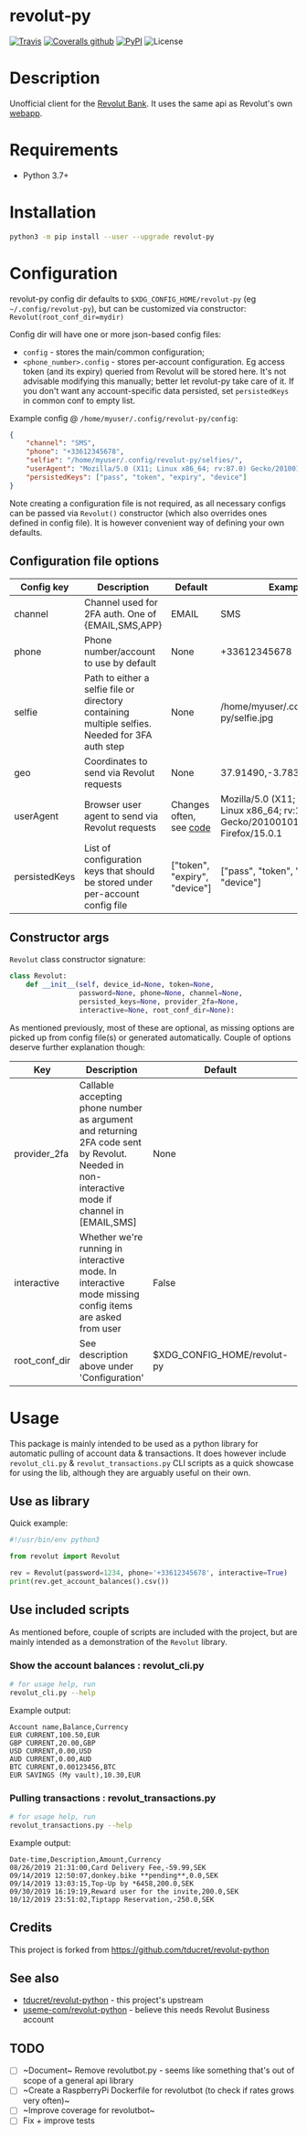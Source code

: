 # revolut-py

[![Travis](https://img.shields.io/travis/tducret/revolut-python.svg)](https://travis-ci.org/tducret/revolut-python)
[![Coveralls github](https://img.shields.io/coveralls/github/tducret/revolut-python.svg)](https://coveralls.io/github/tducret/revolut-python)
[![PyPI](https://img.shields.io/pypi/v/revolut.svg)](https://pypi.org/project/revolut/)
![License](https://img.shields.io/github/license/tducret/revolut-python.svg)

# Description

Unofficial client for the [Revolut Bank](https://www.revolut.com/). It uses the same
api as Revolut's own [webapp](https://app.revolut.com).


# Requirements

- Python 3.7+


# Installation

```bash
python3 -m pip install --user --upgrade revolut-py
```


# Configuration

revolut-py config dir defaults to `$XDG_CONFIG_HOME/revolut-py`
(eg `~/.config/revolut-py`), but can be customized via constructor: `Revolut(root_conf_dir=mydir)`

Config dir will have one or more json-based config files:
- `config` - stores the main/common configuration;
- `<phone_number>.config` - stores per-account configuration. Eg access token (and
its expiry) queried from Revolut will be stored here. It's not advisable
modifying this manually; better let revolut-py take care of it. If you don't want
any account-specific data persisted, set `persistedKeys` in common conf to empty list.

Example config @ `/home/myuser/.config/revolut-py/config`:

```json
{
    "channel": "SMS",
    "phone": "+33612345678",
    "selfie": "/home/myuser/.config/revolut-py/selfies/",
    "userAgent": "Mozilla/5.0 (X11; Linux x86_64; rv:87.0) Gecko/20100101 Firefox/87.0",
    "persistedKeys": ["pass", "token", "expiry", "device"]
}
```

Note creating a configuration file is not required, as all necessary configs can be passed
via `Revolut()` constructor (which also overrides ones defined in config file). It is
however convenient way of defining your own defaults.


## Configuration file options

| Config key | Description | Default | Example |
| --- | --- | --- | --- |
| channel       | Channel used for 2FA auth. One of {EMAIL,SMS,APP} | EMAIL | SMS |
| phone         | Phone number/account to use by default | None | +33612345678 |
| selfie        | Path to either a selfie file or directory containing multiple selfies. Needed for 3FA auth step | None | /home/myuser/.config/revolut-py/selfie.jpg |
| geo           | Coordinates to send via Revolut requests | None | 37.91490,-3.78380 |
| userAgent     | Browser user agent to send via Revolut requests | Changes often, see [code](https://github.com/laur89/revolut-py/blob/master/revolut/__init__.py#L89) | Mozilla/5.0 (X11; Ubuntu; Linux x86_64; rv:15.0) Gecko/20100101 Firefox/15.0.1 |
| persistedKeys | List of configuration keys that should be stored under per-account config file | ["token", "expiry", "device"] | ["pass", "token", "expiry", "device"] |


## Constructor args

`Revolut` class constructor signature:

```python
class Revolut:
    def __init__(self, device_id=None, token=None,
                 password=None, phone=None, channel=None,
                 persisted_keys=None, provider_2fa=None,
                 interactive=None, root_conf_dir=None):
```

As mentioned previously, most of these are optional, as missing options are picked up 
from config file(s) or generated automatically. Couple of options deserve further explanation though:

| Key | Description | Default | Example |
| --- | --- | --- | --- |
| provider_2fa  | Callable accepting phone number as argument and returning 2FA code sent by Revolut. Needed in non-interactive mode if channel in [EMAIL,SMS] | None | lambda phone: my_func_providing_2fa_code() |
| interactive   | Whether we're running in interactive mode. In interactive mode missing config items are asked from user | False | True |
| root_conf_dir | See description above under 'Configuration' | $XDG_CONFIG_HOME/revolut-py | /path/to/own/dir/ |


# Usage

This package is mainly intended to be used as a python library for automatic
pulling of account data & transactions. It does however include `revolut_cli.py`
& `revolut_transactions.py` CLI scripts as a quick showcase for using the lib, although
they are arguably useful on their own.


## Use as library

Quick example:

```python
#!/usr/bin/env python3

from revolut import Revolut

rev = Revolut(password=1234, phone='+33612345678', interactive=True)
print(rev.get_account_balances().csv())
```


## Use included scripts

As mentioned before, couple of scripts are included with the project, but are
mainly intended as a demonstration of the `Revolut` library.

### Show the account balances : revolut_cli.py

```bash
# for usage help, run
revolut_cli.py --help
 ```

 Example output:

 ```csv
Account name,Balance,Currency
EUR CURRENT,100.50,EUR
GBP CURRENT,20.00,GBP
USD CURRENT,0.00,USD
AUD CURRENT,0.00,AUD
BTC CURRENT,0.00123456,BTC
EUR SAVINGS (My vault),10.30,EUR
```


### Pulling transactions : revolut_transactions.py

```bash
# for usage help, run
revolut_transactions.py --help
 ```

 Example output:

 ```csv
Date-time,Description,Amount,Currency
08/26/2019 21:31:00,Card Delivery Fee,-59.99,SEK
09/14/2019 12:50:07,donkey.bike **pending**,0.0,SEK
09/14/2019 13:03:15,Top-Up by *6458,200.0,SEK
09/30/2019 16:19:19,Reward user for the invite,200.0,SEK
10/12/2019 23:51:02,Tiptapp Reservation,-250.0,SEK
```


## Credits

This project is forked from https://github.com/tducret/revolut-python


## See also

- [tducret/revolut-python](https://github.com/tducret/revolut-python) - this project's upstream
- [useme-com/revolut-python](https://github.com/useme-com/revolut-python) - believe this needs Revolut Business account


## TODO

- [ ] ~Document~ Remove revolutbot.py - seems like something that's out of scope of a general api library
- [ ] ~Create a RaspberryPi Dockerfile for revolutbot (to check if rates grows very often)~
- [ ] ~Improve coverage for revolutbot~
- [ ] Fix + improve tests
